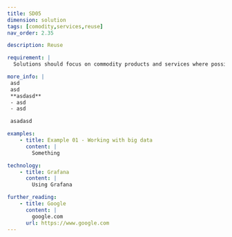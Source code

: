 ```yaml
---
title: SD05
dimension: solution
tags: [comodity,services,reuse]
nav_order: 2.35

description: Reuse

requirement: |
  Solutions should focus on commodity products and services where possible/sensible.

more_info: |
 asd
 asd
 **asdasd**
 - asd 
 - asd

 asadasd

examples: 
    - title: Example 01 - Working with big data
      content: |
        Something

technology:
    - title: Grafana
      content: |
        Using Grafana

further_reading:
    - title: Google
      content: |
        google.com
      url: https://www.google.com
---
```

